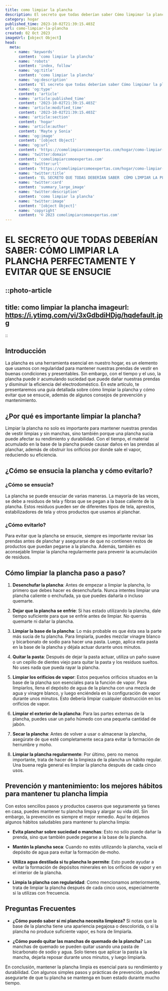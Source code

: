 ```yaml
---
title: como limpiar la plancha
description: El secreto que todas deberían saber Cómo limpimar la plancha perfectamente y evitar que se ensucie
category: hogar
published_time: 2023-10-02T21:39:15.403Z
url: como-limpiar-la-plancha
created: 02 Oct 2023
imageUrl: [object Object]
head:
  meta:
    - name: 'keywords'
      content: 'como limpiar la plancha'
    - name: 'robots'
      content: 'index, follow'
    - name: 'og:title'
      content: 'como limpiar la plancha'
    - name: 'og:description'
      content: 'El secreto que todas deberían saber Cómo limpimar la plancha perfectamente y evitar que se ensucie'
    - name: 'og:type'
      content: 'article'
    - name: 'article:published_time'
      content: '2023-10-02T21:39:15.403Z'
    - name: 'article:modified_time'
      content: '2023-10-02T21:39:15.403Z'
    - name: 'article:section'
      content: 'hogar'
    - name: 'article:author'
      content: 'Mayte y Sonia'
    - name: 'og:image'
      content: '[object Object]'
    - name: 'og:url'
      content: 'https://comolimpiarcomoexpertas.com/hogar/como-limpiar-la-plancha'
    - name: 'twitter:domain'
      content: 'comolimpiarcomoexpertas.com'
    - name: 'twitter:url'
      content: 'https://comolimpiarcomoexpertas.com/hogar/como-limpiar-la-plancha'
    - name: 'twitter:title'
      content: 'EL SECRETO QUE TODAS DEBERÍAN SABER  CÓMO LIMPIAR LA PLANCHA PERFECTAMENTE Y EVITAR QUE SE ENSUCIE'
    - name: 'twitter:card'
      content: 'summary_large_image'
    - name: 'twitter:description'
      content: 'como limpiar la plancha'
    - name: 'twitter:image'
      content: '[object Object]'
    - name: 'copyright'
      content: '© 2023 comolimpiarcomoexpertas.com'
---
```

# EL SECRETO QUE TODAS DEBERÍAN SABER: CÓMO LIMPIAR LA PLANCHA PERFECTAMENTE Y EVITAR QUE SE ENSUCIE

::photo-article
---
title: como limpiar la plancha
imageurl: https://i.ytimg.com/vi/3xGdbdiHDjg/hqdefault.jpg
---
::
## Introducción
La plancha es una herramienta esencial en nuestro hogar, es un elemento que usamos con regularidad para mantener nuestras prendas de vestir en buenas condiciones y presentables. Sin embargo, con el tiempo y el uso, la plancha puede ir acumulando suciedad que puede dañar nuestras prendas y disminuir la eficiencia del electrodoméstico. En este artículo, te presentaremos una guía detallada sobre cómo limpiar la plancha y cómo evitar que se ensucie, además de algunos consejos de prevención y mantenimiento.

## ¿Por qué es importante limpiar la plancha?
Limpiar la plancha no solo es importante para mantener nuestras prendas de vestir limpias y sin manchas, sino también porque una plancha sucia puede afectar su rendimiento y durabilidad. Con el tiempo, el material acumulado en la base de la plancha puede causar daños en las prendas al planchar, además de obstruir los orificios por donde sale el vapor, reduciendo su eficiencia.

## ¿Cómo se ensucia la plancha y cómo evitarlo?
### ¿Cómo se ensucia?
La plancha se puede ensuciar de varias maneras. La mayoría de las veces, se debe a residuos de tela y fibras que se pegan a la base caliente de la plancha. Estos residuos pueden ser de diferentes tipos de tela, aprestos, estabilizadores de tela y otros productos que usamos al planchar.

### ¿Cómo evitarlo?
Para evitar que la plancha se ensucie, siempre es importante revisar las prendas antes de planchar y asegurarse de que no contienen restos de productos que puedan pegarse a la plancha. Además, también es aconsejable limpiar la plancha regularmente para prevenir la acumulación de residuos.

## Cómo limpiar la plancha paso a paso?
1. **Desenchufar la plancha**: Antes de empezar a limpiar la plancha, lo primero que debes hacer es desenchufarla. Nunca intentes limpiar una plancha caliente o enchufada, ya que puedes dañarla o incluso quemarte.

2. **Dejar que la plancha se enfríe**: Si has estado utilizando la plancha, dale tiempo suficiente para que se enfríe antes de limpiar. No querrás quemarte ni dañar la plancha.

3. **Limpiar la base de la plancha**: Lo más probable es que ésta sea la parte más sucia de tu plancha. Para limpiarla, puedes mezclar vinagre blanco y bicarbonato de sodio para hacer una pasta. Luego, aplica esta pasta en la base de la plancha y déjala actuar durante unos minutos.

4. **Quitar la pasta**: Después de dejar la pasta actuar, utiliza un paño suave o un cepillo de dientes viejo para quitar la pasta y los residuos sueltos. No uses nada que pueda rayar la plancha.

5. **Limpiar los orificios de vapor**: Estos pequeños orificios situados en la base de la plancha son esenciales para la función de vapor. Para limpiarlos, llena el depósito de agua de la plancha con una mezcla de agua y vinagre blanco, y luego enciéndela en la configuración de vapor durante unos minutos. Esto debería limpiar cualquier obstrucción en los orificios de vapor.

6. **Limpiar el exterior de la plancha**: Para las partes externas de la plancha, puedes usar un paño húmedo con una pequeña cantidad de jabón.

7. **Secar la plancha**: Antes de volver a usar o almacenar la plancha, asegúrate de que esté completamente seca para evitar la formación de herrumbre y moho.

8. **Limpiar la plancha regularmente**: Por último, pero no menos importante, trata de hacer de la limpieza de la plancha un hábito regular. Una buena regla general es limpiar la plancha después de cada cinco usos.

## Prevención y mantenimiento: los mejores hábitos para mantener tu plancha limpia
Con estos sencillos pasos y productos caseros que seguramente ya tienes en casa, puedes mantener tu plancha limpia y alargar su vida útil. Sin embargo, la prevención es siempre el mejor remedio. Aquí te dejamos algunos hábitos saludables para mantener tu plancha limpia:

- **Evita planchar sobre suciedad o manchas**: Esto no sólo puede dañar la prenda, sino que también puede pegarse a la base de la plancha.

- **Mantén la plancha seca**: Cuando no estés utilizando la plancha, vacía el depósito de agua para evitar la formación de-moho.

- **Utiliza agua destilada si tu plancha lo permite**: Esto puede ayudar a evitar la formación de depósitos minerales en los orificios de vapor y en el interior de la plancha.

- **Limpia la plancha con regularidad**: Como mencionamos anteriormente, trata de limpiar la plancha después de cada cinco usos, especialmente si la utilizas con frecuencia.

## Preguntas Frecuentes
- **¿Cómo puedo saber si mi plancha necesita limpieza?**
Si notas que la base de la plancha tiene una apariencia pegajosa o descolorida, o si la plancha no produce suficiente vapor, es hora de limpiarla.

- **¿Cómo puedo quitar las manchas de quemado de la plancha?**
Las manchas de quemado se pueden quitar usando una pasta de bicarbonato de sodio y agua. Solo tienes que aplicar la pasta a la mancha, dejarla reposar durante unos minutos, y luego limpiarla.

En conclusión, mantener la plancha limpia es esencial para su rendimiento y durabilidad. Con algunos simples pasos y prácticas de prevención, puedes asegurarte de que tu plancha se mantenga en buen estado durante mucho tiempo.